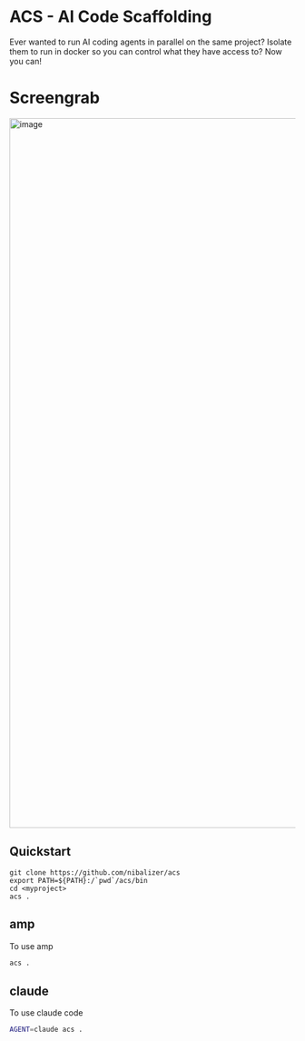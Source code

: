 # ACS - AI Code Scaffolding

Ever wanted to run AI coding agents in parallel on the same project? Isolate them to run in docker so you can control what they have access to? Now you can!

# Screengrab

<img width="2316" height="1250" alt="image" src="https://github.com/user-attachments/assets/bbb949f7-3156-48d1-8b9b-ca9474db058b" />


## Quickstart

```
git clone https://github.com/nibalizer/acs
export PATH=${PATH}:/`pwd`/acs/bin
cd <myproject>
acs .
```

## amp

To use amp

```bash
acs .
```


## claude

To use claude code

```bash
AGENT=claude acs .
```
